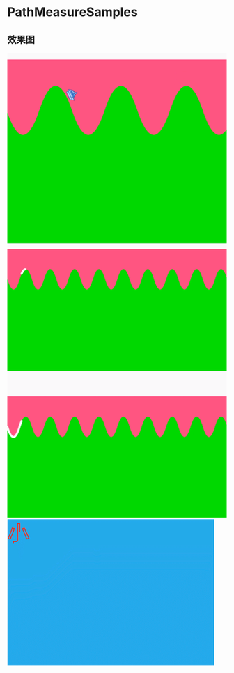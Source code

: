 # PathMeasureSamples

## 效果图
![](https://raw.githubusercontent.com/houtrry/PathMeasureSamples/master/img/gif1.gif)
![](https://raw.githubusercontent.com/houtrry/PathMeasureSamples/master/img/gif3.gif)
![](https://raw.githubusercontent.com/houtrry/PathMeasureSamples/master/img/gif2.gif)


